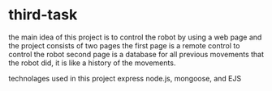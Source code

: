 # third-task
 
the main idea of this project is to control the robot by using a web page and the project consists of two pages the first page is a remote control to control the robot second page is a database for all previous movements that the robot did, it is like a history of the movements.

technolages used in this project express node.js, mongoose, and EJS
